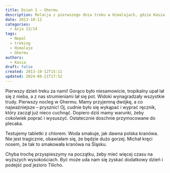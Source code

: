 ```yaml
---
title: Dzień 1 – Ghermu
description: Relacja z pierwszego dnia treku w Himalajach, gdzie Kasia i Michał doświadczają tropikalnego upału, pięknych widoków oraz testują tabletki z chlorem do wody. Pierwszy nocleg w Ghermu i plany na dalszą część wyprawy.
date: 2013-10-12
categories:
  - Azja 13/14
tags:
  - Nepal
  - treking
  - Himalaje
  - Ghermu
authors:
  - Kasia
draft: false
created: 2013-10-12T15:11
updated: 2024-08-21T17:52
---
```

Pierwszy dzień treku za nami! Gorąco było niesamowicie, tropikalny upał lał się z nieba, a z nas strumieniami lał się pot. Widoki wynagradzały wszystkie trudy. Pierwszy nocleg w Ghermu. Mamy przyjemną dwójkę, a co najważniejsze – prysznic! Oj, cudnie było się wykąpać i wyprać ręcznik, który zaczął już nieco cuchnąć. Dopiero dziś mamy warunki, żeby cokolwiek poprać i wysuszyć. Ostatecznie doschnie przymocowane do plecaka.

Testujemy tabletki z chlorem. Woda smakuje, jak dawna polska kranówa. Nie jest tragicznie, obawiałam się, że będzie dużo gorzej. Michał kręci nosem, że tak to smakowała kranówa na Śląsku.

Chyba trochę przyspieszymy na początku, żeby mieć więcej czasu na wyższych wysokościach. Być może uda nam się zyskać dodatkowy dzień i podejść pod jezioro Tilicho.